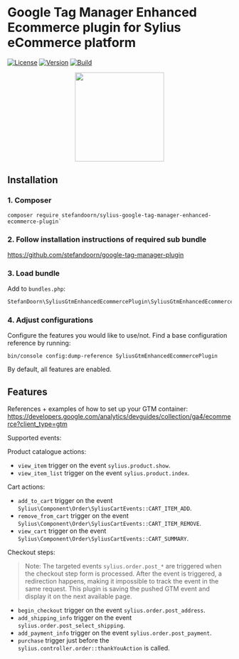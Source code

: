 # Google Tag Manager Enhanced Ecommerce plugin for Sylius eCommerce platform

[![License](https://img.shields.io/packagist/l/stefandoorn/sylius-google-tag-manager-enhanced-ecommerce-plugin.svg)](https://packagist.org/packages/stefandoorn/sylius-google-tag-manager-enhanced-ecommerce-plugin)
[![Version](https://img.shields.io/packagist/v/stefandoorn/sylius-google-tag-manager-enhanced-ecommerce-plugin.svg)](https://packagist.org/packages/stefandoorn/sylius-google-tag-manager-enhanced-ecommerce-plugin)
[![Build](https://github.com/stefandoorn/sylius-google-tag-manager-enhanced-ecommerce-plugin/actions/workflows/build.yml/badge.svg)](https://github.com/stefandoorn/sylius-google-tag-manager-enhanced-ecommerce-plugin/actions/workflows/build.yml)

<p align="center">
    <a href="https://sylius.com/plugins/" target="_blank">
        <img src="https://sylius.com/assets/badge-approved-by-sylius.png" width="200">
    </a>
</p>

## Installation

### 1. Composer

```shell
composer require stefandoorn/sylius-google-tag-manager-enhanced-ecommerce-plugin`
```

### 2. Follow installation instructions of required sub bundle

https://github.com/stefandoorn/google-tag-manager-plugin

### 3. Load bundle

Add to `bundles.php`:

```php
StefanDoorn\SyliusGtmEnhancedEcommercePlugin\SyliusGtmEnhancedEcommercePlugin::class => ['all' => true],
```

### 4. Adjust configurations

Configure the features you would like to use/not. Find a base configuration reference by running:

```
bin/console config:dump-reference SyliusGtmEnhancedEcommercePlugin
```

By default, all features are enabled.

## Features

References + examples of how to set up your GTM container: https://developers.google.com/analytics/devguides/collection/ga4/ecommerce?client_type=gtm

Supported events:

Product catalogue actions:
* `view_item` trigger on the event `sylius.product.show`.
* `view_item_list` trigger on the event `sylius.product.index`.

Cart actions:
* `add_to_cart` trigger on the event `Sylius\Component\Order\SyliusCartEvents::CART_ITEM_ADD`.
* `remove_from_cart` trigger on the event `Sylius\Component\Order\SyliusCartEvents::CART_ITEM_REMOVE`.
* `view_cart` trigger on the event `Sylius\Component\Order\SyliusCartEvents::CART_SUMMARY`.

Checkout steps:

> Note: The targeted events `sylius.order.post_*` are triggered when the checkout step form is processed.
> After the event is triggered, a redirection happens, making it impossible to track the event in the same request.
> This plugin is saving the pushed GTM event and display it on the next available page.

* `begin_checkout` trigger on the event `sylius.order.post_address`.
* `add_shipping_info` trigger on the event `sylius.order.post_select_shipping`.
* `add_payment_info` trigger on the event `sylius.order.post_payment`.
* `purchase` trigger just before the `sylius.controller.order::thankYouAction` is called.
